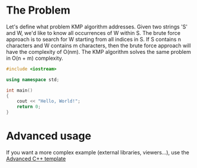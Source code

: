 # The Problem

Let's define what problem KMP algorithm addresses. Given two strings 'S' and W, we'd like to know all occurrences of W within S. The brute force approach is to search for W starting from all indices in S. If S contains n characters and W contains m characters, then the brute force approach will have the complexity of O(nm). The KMP algorithm solves the same problem in O(n + m) complexity.

```C++ runnable
#include <iostream>

using namespace std;

int main() 
{
    cout << "Hello, World!";
    return 0;
}
```

# Advanced usage

If you want a more complex example (external libraries, viewers...), use the [Advanced C++ template](https://tech.io/select-repo/598)
